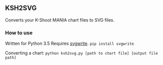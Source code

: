 ## KSH2SVG
Converts your K-Shoot MANIA chart files to SVG files.

### How to use
Written for Python 3.5
Requires [svgwrite](https://github.com/mozman/svgwrite).
`pip install svgwrite`

Converting a chart:
`python ksh2svg.py [path to chart file] [output file path]`
